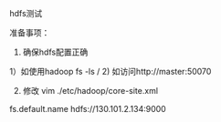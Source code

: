 hdfs测试

准备事项：
1. 确保hdfs配置正确

1）如使用hadoop fs -ls /
2) 如访问http://master:50070

2. 修改 vim ./etc/hadoop/core-site.xml
  <configuration>
<property>
  <name>fs.default.name</name>
    <value>hdfs://130.101.2.134:9000</value>
</property>
</configuration>



